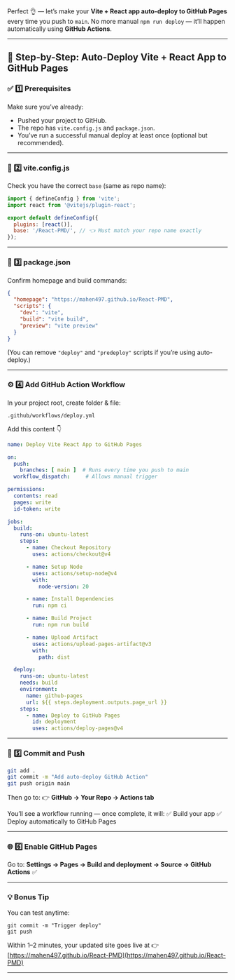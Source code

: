 Perfect 👌 — let’s make your **Vite + React app auto-deploy to GitHub Pages** every time you push to `main`.
No more manual `npm run deploy` — it’ll happen automatically using **GitHub Actions**.

---

## 🚀 Step-by-Step: Auto-Deploy Vite + React App to GitHub Pages

### ✅ **1️⃣ Prerequisites**

Make sure you’ve already:

* Pushed your project to GitHub.
* The repo has `vite.config.js` and `package.json`.
* You’ve run a successful manual deploy at least once (optional but recommended).

---

### 🧾 **2️⃣ vite.config.js**

Check you have the correct `base` (same as repo name):

```js
import { defineConfig } from 'vite';
import react from '@vitejs/plugin-react';

export default defineConfig({
  plugins: [react()],
  base: '/React-PMD/', // 👈 Must match your repo name exactly
});
```

---

### 🏡 **3️⃣ package.json**

Confirm homepage and build commands:

```json
{
  "homepage": "https://mahen497.github.io/React-PMD",
  "scripts": {
    "dev": "vite",
    "build": "vite build",
    "preview": "vite preview"
  }
}
```

(You can remove `"deploy"` and `"predeploy"` scripts if you’re using auto-deploy.)

---

### ⚙️ **4️⃣ Add GitHub Action Workflow**

In your project root, create folder & file:

```
.github/workflows/deploy.yml
```

Add this content 👇

```yaml
name: Deploy Vite React App to GitHub Pages

on:
  push:
    branches: [ main ]  # Runs every time you push to main
  workflow_dispatch:     # Allows manual trigger

permissions:
  contents: read
  pages: write
  id-token: write

jobs:
  build:
    runs-on: ubuntu-latest
    steps:
      - name: Checkout Repository
        uses: actions/checkout@v4

      - name: Setup Node
        uses: actions/setup-node@v4
        with:
          node-version: 20

      - name: Install Dependencies
        run: npm ci

      - name: Build Project
        run: npm run build

      - name: Upload Artifact
        uses: actions/upload-pages-artifact@v3
        with:
          path: dist

  deploy:
    runs-on: ubuntu-latest
    needs: build
    environment:
      name: github-pages
      url: ${{ steps.deployment.outputs.page_url }}
    steps:
      - name: Deploy to GitHub Pages
        id: deployment
        uses: actions/deploy-pages@v4
```

---

### 🧠 **5️⃣ Commit and Push**

```bash
git add .
git commit -m "Add auto-deploy GitHub Action"
git push origin main
```

Then go to:
👉 **GitHub → Your Repo → Actions tab**

You’ll see a workflow running — once complete, it will:
✅ Build your app
✅ Deploy automatically to GitHub Pages

---

### 🌐 **6️⃣ Enable GitHub Pages**

Go to:
**Settings → Pages → Build and deployment → Source → GitHub Actions** ✅

---

### 💡 Bonus Tip

You can test anytime:

```
git commit -m "Trigger deploy"
git push
```

Within 1–2 minutes, your updated site goes live at
👉 [https://mahen497.github.io/React-PMD](https://mahen497.github.io/React-PMD)

---